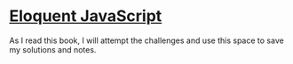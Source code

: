 # [Eloquent JavaScript](https://eloquentjavascript.net/index.html)

As I read this book, I will attempt the challenges and use this space to save my solutions and notes.
